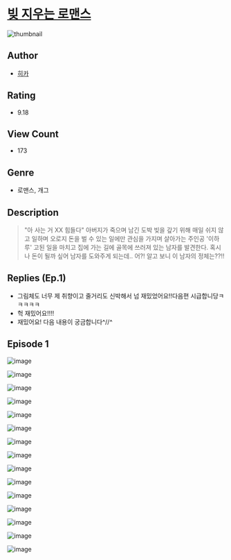 # [빚 지우는 로맨스](https://comic.naver.com/challenge/list?titleId=810678)
![thumbnail](https://image-comic.pstatic.net/user_contents_data/challenge_comic/2023/05/24/358221/upload_3833750971161458531_480x623.jpeg)

## Author
- [히카](https://comic.naver.com/artistTitle?id=358221)

## Rating
- 9.18

## View Count
- 173

## Genre
- 로맨스, 개그

## Description
> "아 사는 거 XX 힘들다" 아버지가 죽으며 남긴 도박 빚을 갚기 위해 매일 쉬지 않고 일하며 오로지 돈을 벌 수 있는 일에만 관심을 가지며 살아가는 주인공 '이하루' 고된 일을 마치고 집에 가는 길에 골목에 쓰러져 있는 남자를 발견한다. 혹시나 돈이 될까 싶어 남자를 도와주게 되는데.. 어?! 알고 보니 이 남자의 정체는??!!

## Replies (Ep.1)
- 그림체도 너무 제 취향이고 줄거리도 신박해서 넘 재밌었어요!!다음편 시급합니당ㅋㅋㅋㅋㅋ
- 헉 재밌어요!!!!
- 재밌어요! 다음 내용이 궁금합니다^//^

## Episode 1
![image](https://image-comic.pstatic.net/user_contents_data/challenge_comic/2023/05/24/358221/upload_7219895165047354420.jpeg)

![image](https://image-comic.pstatic.net/user_contents_data/challenge_comic/2023/05/24/358221/upload_3979040433340756791.jpeg)

![image](https://image-comic.pstatic.net/user_contents_data/challenge_comic/2023/05/24/358221/upload_3761459395774722661.jpeg)

![image](https://image-comic.pstatic.net/user_contents_data/challenge_comic/2023/05/24/358221/upload_3474861609706731057.jpeg)

![image](https://image-comic.pstatic.net/user_contents_data/challenge_comic/2023/05/24/358221/upload_3702857418980013667.jpeg)

![image](https://image-comic.pstatic.net/user_contents_data/challenge_comic/2023/05/24/358221/upload_3703421482087692129.jpeg)

![image](https://image-comic.pstatic.net/user_contents_data/challenge_comic/2023/05/24/358221/upload_3618976797883000112.jpeg)

![image](https://image-comic.pstatic.net/user_contents_data/challenge_comic/2023/05/24/358221/upload_3546644300101597028.jpeg)

![image](https://image-comic.pstatic.net/user_contents_data/challenge_comic/2023/05/24/358221/upload_4049918268450956089.jpeg)

![image](https://image-comic.pstatic.net/user_contents_data/challenge_comic/2023/05/24/358221/upload_7234251286507630904.jpeg)

![image](https://image-comic.pstatic.net/user_contents_data/challenge_comic/2023/05/24/358221/upload_4051323642699080546.jpeg)

![image](https://image-comic.pstatic.net/user_contents_data/challenge_comic/2023/05/24/358221/upload_3688836657930514486.jpeg)

![image](https://image-comic.pstatic.net/user_contents_data/challenge_comic/2023/05/24/358221/upload_3847544567850547513.jpeg)

![image](https://image-comic.pstatic.net/user_contents_data/challenge_comic/2023/05/24/358221/upload_7018356671423537510.jpeg)

![image](https://image-comic.pstatic.net/user_contents_data/challenge_comic/2023/05/24/358221/upload_3702858523494004279.jpeg)
